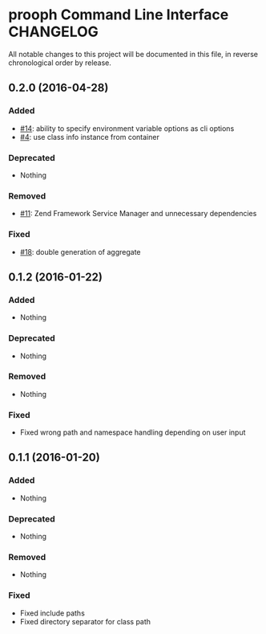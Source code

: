 # prooph Command Line Interface CHANGELOG

All notable changes to this project will be documented in this file, in reverse chronological order by release.

## 0.2.0 (2016-04-28)

### Added

* [#14](https://github.com/proophsoftware/prooph-cli/pull/4): ability to specify environment variable options as cli options
* [#4](https://github.com/proophsoftware/prooph-cli/pull/4):  use class info instance from container

### Deprecated

* Nothing

### Removed

* [#11](https://github.com/proophsoftware/prooph-cli/pull/11): Zend Framework Service Manager and unnecessary dependencies

### Fixed

* [#18](https://github.com/proophsoftware/prooph-cli/pull/18): double generation of aggregate

## 0.1.2 (2016-01-22)

### Added

* Nothing

### Deprecated

* Nothing

### Removed

* Nothing

### Fixed

* Fixed wrong path and namespace handling depending on user input

## 0.1.1 (2016-01-20)

### Added

* Nothing

### Deprecated

* Nothing

### Removed

* Nothing

### Fixed

* Fixed include paths
* Fixed directory separator for class path
